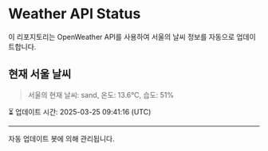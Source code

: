 
# Weather API Status

이 리포지토리는 OpenWeather API를 사용하여 서울의 날씨 정보를 자동으로 업데이트합니다.

## 현재 서울 날씨
> 서울의 현재 날씨: sand, 온도: 13.6°C, 습도: 51%

⏳ 업데이트 시간: 2025-03-25 09:41:16 (UTC)

---
자동 업데이트 봇에 의해 관리됩니다.
